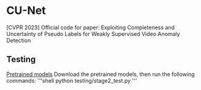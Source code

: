 # CU-Net
[CVPR 2023] Official code for paper: Exploiting Completeness and Uncertainty of Pseudo Labels for Weakly Supervised Video Anomaly Detection

Testing
-------
[Pretrained models](https://1drv.ms/f/s!AgUzsAv5iJefjzwzAVgodGN8ynNG?e=YIhAQD)
Download the pretrained models, then run the following commands:
'''shell
python testing/stage2_test.py
'''
